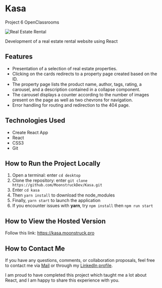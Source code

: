 # Kasa
Project 6 OpenClassrooms

![Real Estate Rental](https://img.shields.io/badge/Location%20immobilière-kasa-red)

Development of a real estate rental website using React

## Features

- Presentation of a selection of real estate properties.
- Clicking on the cards redirects to a property page created based on the ID.
- The property page lists the product name, author, tags, rating, a carousel, and a description contained in a collapse component.
- The carousel displays a counter according to the number of images present on the page as well as two chevrons for navigation.
- Error handling for routing and redirection to the 404 page.

## Technologies Used

- Create React App
- React
- CSS3
- Git

## How to Run the Project Locally

1. Open a terminal: enter `cd desktop`
2. Clone the repository: enter `git clone https://github.com/MoonstruckDev/Kasa.git`
3. Enter `cd kasa`
4. Then `yarn install` to download the node_modules
5. Finally, `yarn start` to launch the application
6. If you encounter issues with __yarn__, try `npm install` then `npm run start`

## How to View the Hosted Version

Follow this link: https://kasa.moonstruck.pro

## How to Contact Me

If you have any questions, comments, or collaboration proposals, feel free to contact me via [Mail](mailto:dev@moonstruck.pro) or through my [LinkedIn profile](https://www.linkedin.com/in/luc-smith-62a4b52a6/).

I am proud to have completed this project which taught me a lot about React, and I am happy to share this experience with you.
